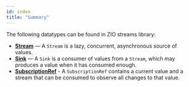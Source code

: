 ```yaml
---
id: index
title: "Summary"
---
```


The following datatypes can be found in ZIO streams library:
- **[Stream](stream.md)** — A `Stream` is a lazy, concurrent, asynchronous source of values.
- **[Sink](sink.md)** — A `Sink` is a consumer of values from a `Stream`, which may produces a value when it has consumed enough.
- **[SubscriptionRef](subscriptionref.md)** - A `SubscriptionRef` contains a current value and a stream that can be consumed to observe all changes to that value.